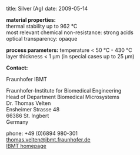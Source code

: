 title: Silver (Ag)
date: 2009-05-14  

__material properties:__  	
thermal stability up to	962 °C  
most relevant chemical non-resistance:	strong acids   
optical transparency:	opaque
	
__process parameters:__	
temperature	< 50 °C - 430 °C    
layer thickness	< 1 µm (in special cases up to 25 µm)
<!--break-->
__Contact:__


Fraunhofer IBMT

Fraunhofer-Institute for Biomedical Engineering   
Head of Department Biomedical Microsystems   
Dr. Thomas Velten    
Ensheimer Strasse 48   
66386 St. Ingbert   
Germany   

phone: +49 (0)6894 980-301   
thomas.velten@ibmt.fraunhofer.de  
[IBMT homepage](http://www.ibmt.fraunhofer.de/fhg/ibmt_en/biomedical_engineering/biomedical_microsystems/microsensors_microfluidics/index.jsp)